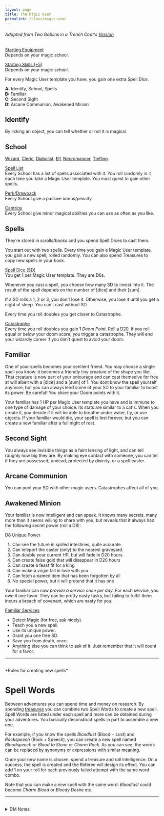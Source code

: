 ```yaml
---
layout: page
title: The Magic User
permalink: /class/magic-user
---
```


###### Adapted from Two Goblins in a Trench Coat's [Version](https://twogoblinsinatrenchcoat.blogspot.com/2019/04/a-conduit-for-poor-decisions-glog.html)

<ins>Starting Equipment</ins><br>
Depends on your magic school.

<ins>Starting Skills (+5)</ins><br>
Depends on your magic school.

For every Magic User template you have, you gain one extra Spell Dice.

**A:** Identify, School, Spells <br>
**B:** Familiar <br>
**C:** Second Sight <br>
**D:** Arcane Communion, Awakened Minion <br>

## Identify
By licking an object, you can tell whether or not it is magical.

## School
[Wizard](/class/magic-user/wizard), [Cleric](/class/magic-user/cleric), [Diabolist](/class/magic-user/diabolist), [Elf](/class/magic-user/elf),  [Necromancer](/class/magic-user/necromancer), [Tiefling](/class/magic-user/tiefling).

<ins>Spell List</ins><br>
Every School has a list of spells associated with it. You roll randomly in it each time you take a Magic User template. You must quest to gain other spells.

<ins>Perk/Drawback</ins><br>
Every School give a passive bonus/penalty.

<ins>Cantrips</ins><br>
Every School give minor magical abilities you can use as often as you like.

## Spells
They’re stored in scrolls/books and you spend Spell Dices to cast them.

You start out with two spells. Every time you gain a Magic User template, you gain a new spell, rolled randomly. You can also spend Treasures to copy new spells in your book.

<ins>Spell Dice (SD)</ins><br>
You get 1 per Magic User template. They are D6s. 

Whenever you cast a spell, you choose how many SD to invest into it. The result of the spell depends on the number of [dice] and their [sum]. 

If a SD rolls a 1, 2 or 3, you don’t lose it. Otherwise, you lose it until you get a night of sleep. You can’t cast without SD.

Every time you roll doubles you get closer to Catastrophe.

<ins>Catastrophe</ins><br>
Every time you roll doubles you gain 1 *Doom Point*. Roll a D20. If you roll equal or below your doom score, you trigger a catastrophe. They will end your wizardly career if you don’t quest to avoid your doom.

## Familiar

One of your spells becomes your sentient friend. You may choose a single spell you know: it becomes a friendly tiny creature of the shape you like. That creature is now part of your entourage and can cast themselve for free at will albeit with a [dice] and a [sum] of 1. You dont know the spell yourself anymore, but you can always lend some of your SD to your familiar to boost its power. Be careful! You share your Doom points with it.

Your familiar has 1 HP per Magic User template you have and is immune to one type of damage of your choice. Its stats are similar to a cat's. When you create it, you decide if it will be able to breathe under water, fly, or use objects. If your familiar would die, your spell is lost forever, but you can create a new familiar after a full night of rest.

## Second Sight
You always see invisible things as a faint lensing of light, and can tell roughly how big they are. By making eye contact with someone, you can tell if they are possessed, undead, protected by divinity, or a spell caster.

## Arcane Communion
You can pool your SD with other magic users. Catastrophes affect all of you.

## Awakened Minion
Your familiar is now intelligent and can speak. It knows many secrets, many more than it seems willing to share with you, but reveals that it always had the following secret power (roll a D8):

<ins>D8 Unique Power</ins><br>
1. Can see the future in spilled intestines, quite accurate.
1. Can teleport the caster (only) to the nearest graveyard.
1. Can double your current HP, but will fade in D20 hours.
1. Can create false gold that will disappear in D20 hours
1. Can create a feast fit for a king
1. Can make a virgin fall in love with you
1. Can fetch a named item that has been forgotten by all
1. No special power, but it will pretend that it has one

Your familiar can now *provide a service once per day*. For each service, you owe it one favor. They can be pretty nasty tasks, but failing to fulfill them incurs a breach of covenant, which are nasty for you.

<ins>Familiar Services</ins><br>
- Detect Magic (for free, ask nicely).
- Teach you a new spell.
- Use its unique power.
- Grant you one free SD.
- Save you from death, once.
- Anything else you can think to ask of it. Just remember that it will count for a favor. 

---

<br>
*Rules for creating new spells*

# Spell Words

Between adventures you can spend time and money on research. By spending [treasures](/2020/11/10/extra-rules#treasures) you can combine two Spell Words to create a new spell. Spell Words are listed under each spell and more can be obtained during your adventures. You basically deconstruct spells in part to assemble a new one.

For example, if you know the spells *Bloodlust* (Blood + Lust) and *Rockspeech* (Rock + Speech), you can create a new spell named *Bloodspeech* or *Blood to Stone* or *Charm Rock*. As you can see, the words can be replaced by synonyms or expressions with similar meaning. 

Once your new name is chosen, spend a treasure and roll Intelligence. On a success, the spell is created and the Referee will design its effect. You can add 1 on your roll for each previously failed attempt with the same word combo.

Note that you can make a new spell with the same word: *Bloodlust* could become *Charm Blood* or *Bloody Desire* etc.

---

<br>

<details markdown="1">
<summary>DM Notes</summary> 

## D8 Familar Goals

1. Exploration of new frontiers (of the mind and/or other planes) and cosmic truth.
1. Iconoclasm and an end to banal religion.
1. Magical power to bend the universe.
1. Political power to rule the world and become a leader of men (preferred: starting a cult, marrying royalty).
1. Deaths of weaklings and fools.
1. Carnal pleasure, incomprehensible ecstasy.
1. Construction of a vast object, built for some distant, undefined purpose.
1. Destruction of the self through dissolution, dissociative drugs, anomie, and constant exposure to danger.

## D3 Breach of Covenant

1. cursed
1. random mutation
1. permanent -1 to an ability score
</details>
